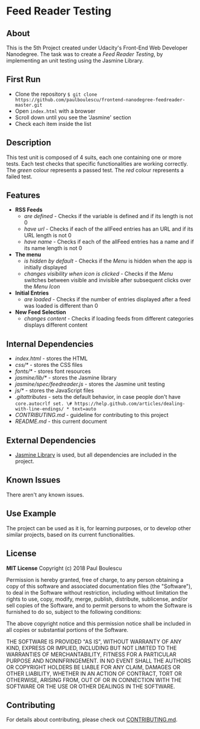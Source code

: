 # Feed Reader Testing

## About
This is the 5th Project created under Udacity's Front-End Web Developer Nanodegree. The task was to create a _Feed Reader Testing_, by implementing an unit testing using the Jasmine Library.

## First Run
* Clone the repository `$ git clone https://github.com/paulboulescu/frontend-nanodegree-feedreader-master.git`
* Open `index.html` with a browser
* Scroll down until you see the 'Jasmine' section
* Check each item inside the list

## Description
This test unit is composed of 4 suits, each one containing one or more tests. Each test checks that specific functionalities are working correctly. The _green_ colour represents a passed test. The _red_ colour represents a failed test.

## Features
* **RSS Feeds**
  * _are defined_ - Checks if the variable is defined and if its length is not 0
  * _have url_ - Checks if each of the allFeed entries has an URL and if its URL length is not 0
  * _have name_ - Checks if each of the allFeed entries has a name and if its name length is not 0
* **The menu**
  * _is hidden by default_ - Checks if the _Menu_ is hidden when the app is initially displayed
  * _changes visibility when icon is clicked_ - Checks if the _Menu_ switches between visible and invisible after subsequent clicks over the _Menu Icon_
* **Initial Entries**
  * _are loaded_ - Checks if the number of entries displayed after a feed was loaded is different than 0
* **New Feed Selection**
  * _changes content_ - Checks if loading feeds from different categories displays different content

## Internal Dependencies
* _index.html_ - stores the HTML
* _css/*_ - stores the CSS files
* _fonts/*_ - stores font resources
* _jasmine/lib/*_ - stores the Jasmine library
* _jasmine/spec/feedreader.js_ - stores the Jasmine unit testing
* _js/*_ - stores the JavaScript files
* _.gitattributes_ - sets the default behavior, in case people don't have `core.autocrlf set. \# https://help.github.com/articles/dealing-with-line-endings/ * text=auto`
* _CONTRIBUTING.md_ - guideline for contributing to this project
* _README.md_ - this current document

## External Dependencies
* [Jasmine Library](https://jasmine.github.io/) is used, but all dependencies are included in the project.

## Known Issues
There aren't any known issues.

## Use Example
The project can be used as it is, for learning purposes, or to develop other similar projects, based on its current functionalities.

## License
**MIT License**
Copyright (c) 2018 Paul Boulescu

Permission is hereby granted, free of charge, to any person obtaining a copy of this software and associated documentation files (the "Software"), to deal in the Software without restriction, including without limitation the rights to use, copy, modify, merge, publish, distribute, sublicense, and/or sell copies of the Software, and to permit persons to whom the Software is furnished to do so, subject to the following conditions:

The above copyright notice and this permission notice shall be included in all copies or substantial portions of the Software.

THE SOFTWARE IS PROVIDED "AS IS", WITHOUT WARRANTY OF ANY KIND, EXPRESS OR IMPLIED, INCLUDING BUT NOT LIMITED TO THE WARRANTIES OF MERCHANTABILITY, FITNESS FOR A PARTICULAR PURPOSE AND NONINFRINGEMENT. IN NO EVENT SHALL THE AUTHORS OR COPYRIGHT HOLDERS BE LIABLE FOR ANY CLAIM, DAMAGES OR OTHER LIABILITY, WHETHER IN AN ACTION OF CONTRACT, TORT OR OTHERWISE, ARISING FROM, OUT OF OR IN CONNECTION WITH THE SOFTWARE OR THE USE OR OTHER DEALINGS IN THE SOFTWARE.

## Contributing
For details about contributing, please check out [CONTRIBUTING.md](CONTRIBUTING.md).
